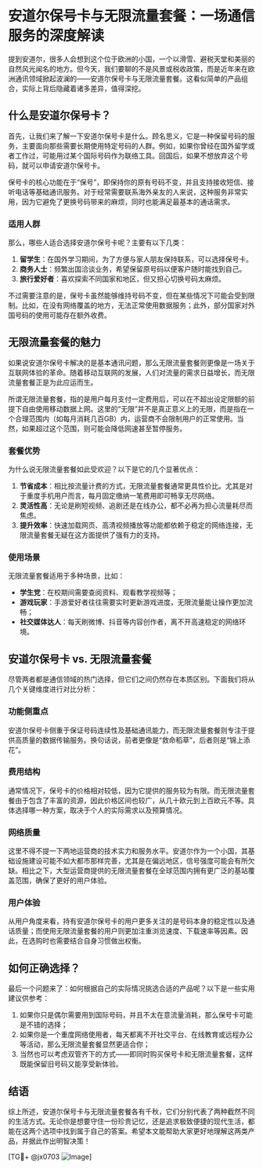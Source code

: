 # 安道尔保号卡与无限流量套餐：一场通信服务的深度解读

提到安道尔，很多人会想到这个位于欧洲的小国，一个以滑雪、避税天堂和美丽的自然风光闻名的地方。但今天，我们要聊的不是风景或税收政策，而是近年来在欧洲通讯领域掀起波澜的——安道尔保号卡与无限流量套餐。这看似简单的产品组合，实际上背后隐藏着诸多差异，值得深挖。

## 什么是安道尔保号卡？

首先，让我们来了解一下安道尔保号卡是什么。顾名思义，它是一种保留号码的服务，主要面向那些需要长期使用特定号码的人群。例如，如果你曾经在国外留学或者工作过，可能用过某个国际号码作为联络工具。回国后，如果不想放弃这个号码，就可以申请安道尔保号卡。

保号卡的核心功能在于“保号”，即保持你的原有号码不变，并且支持接收短信、接听电话等基础通讯服务。对于经常需要联系海外亲友的人来说，这种服务非常实用，因为它避免了更换号码带来的麻烦，同时也能满足最基本的通话需求。

### 适用人群

那么，哪些人适合选择安道尔保号卡呢？主要有以下几类：
1. **留学生**：在国外学习期间，为了方便与家人朋友保持联系，可以选择保号卡。
2. **商务人士**：频繁出国洽谈业务，希望保留原号码以便客户随时能找到自己。
3. **旅行爱好者**：喜欢探索不同国家和地区，但又担心切换号码太麻烦。

不过需要注意的是，保号卡虽然能够维持号码不变，但在某些情况下可能会受到限制。比如，在没有网络覆盖的地方，无法正常使用数据服务；此外，部分国家对外国号码的使用可能存在额外收费。

## 无限流量套餐的魅力

如果说安道尔保号卡解决的是基本通讯问题，那么无限流量套餐则更像是一场关于互联网体验的革命。随着移动互联网的发展，人们对流量的需求日益增长，而无限流量套餐正是为此应运而生。

所谓无限流量套餐，指的是用户每月支付一定费用后，可以在不超出设定限额的前提下自由使用移动数据上网。这里的“无限”并不是真正意义上的无限，而是指在一个合理范围内（如每月消耗几百GB）内，运营商不会限制用户的正常使用。当然，如果超过这个范围，则可能会降低网速甚至暂停服务。

### 套餐优势

为什么说无限流量套餐如此受欢迎？以下是它的几个显著优点：
1. **节省成本**：相比按流量计费的方式，无限流量套餐通常更具性价比。尤其是对于重度手机用户而言，每月固定缴纳一笔费用即可畅享无尽网络。
2. **灵活性高**：无论是刷短视频、追剧还是在线办公，都不必再为担心流量耗尽而焦虑。
3. **提升效率**：快速加载网页、高清视频播放等功能都依赖于稳定的网络连接，无限流量套餐无疑在这方面提供了强有力的支持。

### 使用场景

无限流量套餐适用于多种场景，比如：
- **学生党**：在校期间需要查阅资料、观看教学视频等；
- **游戏玩家**：手游爱好者往往需要实时更新游戏进度，无限流量能让操作更加流畅；
- **社交媒体达人**：每天刷微博、抖音等内容创作者，离不开高速稳定的网络环境。

## 安道尔保号卡 vs. 无限流量套餐

尽管两者都是通信领域的热门选择，但它们之间仍然存在本质区别。下面我们将从几个关键维度进行对比分析：

### 功能侧重点

安道尔保号卡侧重于保证号码连续性及基础通讯能力，而无限流量套餐则专注于提供高质量的数据传输服务。换句话说，前者更像是“救命稻草”，后者则是“锦上添花”。

### 费用结构

通常情况下，保号卡的价格相对较低，因为它提供的服务较为有限。而无限流量套餐由于包含了丰富的资源，因此价格区间也较广，从几十欧元到上百欧元不等。具体选择哪一种方案，取决于个人的实际需求以及预算情况。

### 网络质量

这里不得不提一下两地运营商的技术实力和服务水平。安道尔作为一个小国，其基础设施建设可能不如大都市那样完善，尤其是在偏远地区，信号强度可能会有所欠缺。相比之下，大型运营商提供的无限流量套餐在全球范围内拥有更广泛的基站覆盖范围，确保了更好的用户体验。

### 用户体验

从用户角度来看，持有安道尔保号卡的用户更多关注的是号码本身的稳定性以及通话质量；而使用无限流量套餐的用户则更加注重浏览速度、下载速率等因素。因此，在选购时也需要结合自身习惯做出权衡。

## 如何正确选择？

最后一个问题来了：如何根据自己的实际情况挑选合适的产品呢？以下是一些实用建议供参考：
1. 如果你只是偶尔需要用到国际号码，并且不太在意流量消耗，那么保号卡可能是不错的选择；
2. 如果你是一个重度网络使用者，每天都离不开社交平台、在线教育或远程办公等活动，那么无限流量套餐显然更适合你；
3. 当然也可以考虑双管齐下的方式——即同时购买保号卡和无限流量套餐，这样既能保留旧号码又能享受新体验。

## 结语

综上所述，安道尔保号卡与无限流量套餐各有千秋，它们分别代表了两种截然不同的生活方式。无论你是想要守住一份珍贵记忆，还是追求极致便捷的现代生活，都能在这两个选项中找到属于自己的答案。希望本文能帮助大家更好地理解这两类产品，并据此作出明智决策！

[TG💪+ @jx0703 ![Image](https://github.com/user-attachments/assets/dbca1d08-cadb-493c-b0ec-ad6f7a83f270)]